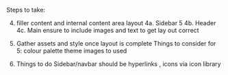 Steps to take:

<!-- 1. Set up HTML & CSS with dummy content (check they are linked) -->

<!-- 2. write up HTML for the main content areas (sidebar, header, main content) -->

<!-- 3. set up GRID so basic layout is setup -->

4. filler content and internal content area layout
    4a. Sidebar 5
    4b. Header
    4c. Main
    ensure to include images and text to get lay out correct

5. Gather assets and style once layout is complete
    Things to consider for 5:
        colour palette
        theme
        images to used

6. Things to do
    Sidebar/navbar should be hyperlinks <a>, icons via icon library